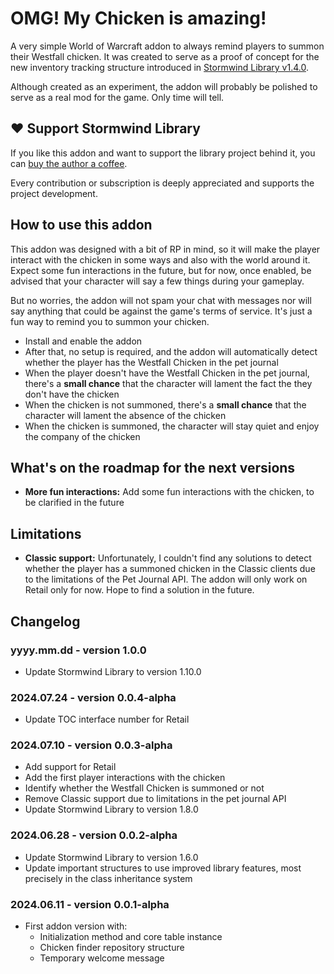 # OMG! My Chicken is amazing!

A very simple World of Warcraft addon to always remind players to summon their 
Westfall chicken. It was created to serve as a proof of concept for the new
inventory tracking structure introduced in [Stormwind Library v1.4.0](https://github.com/adrianocastro189/stormwind-library/releases/tag/1.4.0).

Although created as an experiment, the addon will probably be polished to serve
as a real mod for the game. Only time will tell.

## ❤️ Support Stormwind Library

If you like this addon and want to support the library project behind it, you 
can [buy the author a coffee](https://github.com/sponsors/adrianocastro189).

Every contribution or subscription is deeply appreciated and supports
the project development.

## How to use this addon

This addon was designed with a bit of RP in mind, so it will make the player
interact with the chicken in some ways and also with the world around it. 
Expect some fun interactions in the future, but for now, once enabled, be 
advised that your character will say a few things during your gameplay.

But no worries, the addon will not spam your chat with messages nor will say
anything that could be against the game's terms of service. It's just a fun
way to remind you to summon your chicken.

* Install and enable the addon
* After that, no setup is required, and the addon will automatically detect 
  whether the player has the Westfall Chicken in the pet journal
* When the player doesn't have the Westfall Chicken in the pet journal,  
  there's a **small chance** that the character will lament the fact the they 
  don't have the chicken
* When the chicken is not summoned, there's a **small chance** that the 
  character will lament the absence of the chicken
* When the chicken is summoned, the character will stay quiet and enjoy the
  company of the chicken

## What's on the roadmap for the next versions

* **More fun interactions:** Add some fun interactions with the chicken, to be 
clarified in the future

## Limitations

* **Classic support:** Unfortunately, I couldn't find any solutions to 
detect whether the player has a summoned chicken in the Classic clients due to 
the limitations of the Pet Journal API. The addon will only work on Retail 
only for now. Hope to find a solution in the future.

## Changelog

### yyyy.mm.dd - version 1.0.0

* Update Stormwind Library to version 1.10.0

### 2024.07.24 - version 0.0.4-alpha

* Update TOC interface number for Retail

### 2024.07.10 - version 0.0.3-alpha

* Add support for Retail
* Add the first player interactions with the chicken
* Identify whether the Westfall Chicken is summoned or not
* Remove Classic support due to limitations in the pet journal API
* Update Stormwind Library to version 1.8.0

### 2024.06.28 - version 0.0.2-alpha

* Update Stormwind Library to version 1.6.0
* Update important structures to use improved library features, most precisely
  in the class inheritance system

### 2024.06.11 - version 0.0.1-alpha

* First addon version with:
   * Initialization method and core table instance
   * Chicken finder repository structure
   * Temporary welcome message